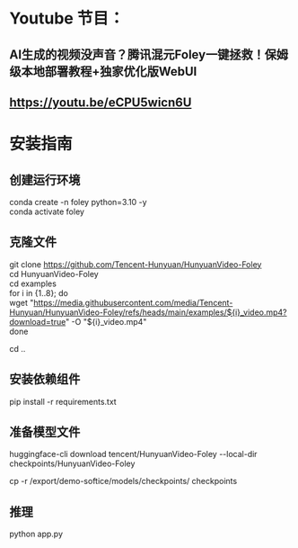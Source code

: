 # Youtube 节目：
## AI生成的视频没声音？腾讯混元Foley一键拯救！保姆级本地部署教程+独家优化版WebUI
## https://youtu.be/eCPU5wicn6U

# 安装指南
## 创建运行环境
conda create -n foley python=3.10 -y  
conda activate foley  

## 克隆文件
git clone https://github.com/Tencent-Hunyuan/HunyuanVideo-Foley  
cd HunyuanVideo-Foley  
cd examples  
for i in {1..8}; do  
  wget "https://media.githubusercontent.com/media/Tencent-Hunyuan/HunyuanVideo-Foley/refs/heads/main/examples/${i}_video.mp4?download=true" -O "${i}_video.mp4"  
done  

cd ..  

## 安装依赖组件
pip install -r requirements.txt  

## 准备模型文件
huggingface-cli download tencent/HunyuanVideo-Foley --local-dir checkpoints/HunyuanVideo-Foley  

cp -r /export/demo-softice/models/checkpoints/ checkpoints  

## 推理
python app.py  


  












 
















